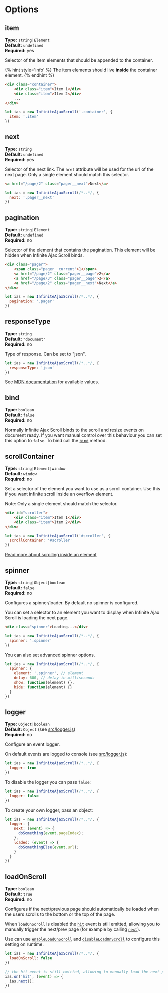 # Options

## item

**Type:** `string|Element`   
**Default:** `undefined`   
**Required:** yes

Selector of the item elements that should be appended to the container.

{% hint style='info' %}
The item elements should live **inside** the container element.
{% endhint %}

```html
<div class="container">
    <div class="item">Item 1</div>
    <div class="item">Item 2</div>
    ...
</div>
```

```javascript
let ias = new InfiniteAjaxScroll('.container', {
  item: '.item'
})
```

## next

**Type:** `string`   
**Default:** `undefined`   
**Required:** yes   

Selector of the next link. The `href` attribute will be used for the url of the next page. Only a single element should match this selector.

```html
<a href="/page/2" class="pager__next">Next</a>
```

```javascript
let ias = new InfiniteAjaxScroll(/*..*/, {
  next: '.pager__next'
})
```

## pagination

**Type:** `string|Element`   
**Default:** `undefined`    
**Required:** no   

Selector of the element that contains the pagination. This element will be hidden when Infinite Ajax Scroll binds.

```html
<div class="pager">
    <span class="pager__current">1</span>
    <a href="/page/2" class="pager__page">2</a>
    <a href="/page/3" class="pager__page">3</a>
    <a href="/page/2" class="pager__next">Next</a>
</div>
```

```javascript
let ias = new InfiniteAjaxScroll(/*..*/, {
  pagination: '.pager'
})
```

## responseType

**Type:** `string`   
**Default:** `"document"`   
**Required:** no   

Type of response. Can be set to "json".

```javascript
let ias = new InfiniteAjaxScroll(/*..*/, {
  responseType: 'json'
})
```

See [MDN documentation](https://developer.mozilla.org/en-US/docs/Web/API/XMLHttpRequest/responseType) for available values.

## bind

**Type:** `boolean`   
**Default:** `false`   
**Required:** no   

Normally Infinite Ajax Scroll binds to the scroll and resize events on document ready. If you want manual control over this behaviour you can set this option to `false`. To bind call the [`bind`](methods.md#bind) method.

## scrollContainer

**Type:** `string|Element|window`    
**Default:** `window`    
**Required:** no   

Set a selector of the element you want to use as a scroll container. Use this if you want infinite scroll inside an overflow element. 

Note: Only a single element should match the selector.

```html
<div id="scroller">
    <div class="item">Item 1</div>
    <div class="item">Item 2</div>
</div>
```

```javascript
let ias = new InfiniteAjaxScroll('#scroller', {
  scrollContainer: '#scroller'
})
```

[Read more about scrolling inside an element](advanced/overflow.md)

## spinner

**Type:** `string|Object|boolean`    
**Default:** `false`    
**Required:** no   

Configures a spinner/loader. By default no spinner is configured.

You can set a selector to an element you want to display when Infinite Ajax Scroll is loading the next page.

```html
<div class="spinner">Loading...</div>
```

```js
let ias = new InfiniteAjaxScroll(/*..*/, {
  spinner: '.spinner'
})
```

You can also set advanced spinner options.

```javascript
let ias = new InfiniteAjaxScroll(/*..*/, {
  spinner: {
    element: '.spinner', // element
    delay: 600, // delay in milliseconds
    show: function(element) {},
    hide: function(element) {}
  }
})
```

## logger

**Type:** `Object|boolean`    
**Default:** `Object` (see [src/logger.js](../src/logger.js))    
**Required:** no   

Configure an event logger.

On default events are logged to console (see [src/logger.js](../src/logger.js)):

```javascript
let ias = new InfiniteAjaxScroll(/*..*/, {
  logger: true
})
```

To disable the logger you can pass `false`:

```javascript
let ias = new InfiniteAjaxScroll(/*..*/, {
  logger: false
})
```

To create your own logger, pass an object:

```javascript
let ias = new InfiniteAjaxScroll(/*..*/, {
  logger: {
    next: (event) => {
      doSomething(event.pageIndex);
    },
    loaded: (event) => {
      doSomethingElse(event.url);
    }
  }
})
```

## loadOnScroll

**Type:** `boolean`    
**Default:** `true`    
**Required:** no 

Configures if the next/previous page should automatically be loaded when the users scrolls to the bottom or the top of the page.

When `loadOnScroll` is disabled the [`hit`](events.md#hit) event is still emitted, allowing you to manually trigger the next/prev page (for example by calling [`next`](methods.md#next)).

Use can use [`enableLoadOnScroll`](methods.md#enableloadonscroll) and [`disableLoadOnScroll`](methods.md#disableloadonscroll) to configure this setting on runtime. 

```javascript
let ias = new InfiniteAjaxScroll(/*..*/, { 
  loadOnScroll: false
})

// the hit event is still emitted, allowing to manually load the next page
ias.on('hit', (event) => {
  ias.next();
})
```
